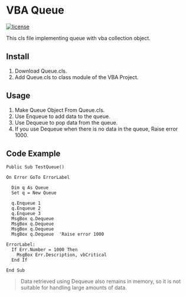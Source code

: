 # VBA Queue

[![license](https://img.shields.io/github/license/mashape/apistatus.svg)](LICENSE)

This cls file implementing queue with vba collection object.

## Install
1. Download Queue.cls.
2. Add Queue.cls to class module of the VBA Project.

## Usage
1. Make Queue Object From Queue.cls.
2. Use Enqueue to add data to the queue.
3. Use Dequeue to pop data from the queue.
4. If you use Dequeue when there is no data in the queue, Raise error 1000.


## Code Example
```VBA
Public Sub TestQueue()

On Error GoTo ErrorLabel
  
  Dim q As Queue
  Set q = New Queue
  
  q.Enqueue 1
  q.Enqueue 2
  q.Enqueue 3
  MsgBox q.Dequeue
  MsgBox q.Dequeue
  MsgBox q.Dequeue
  MsgBox q.Dequeue  'Raise error 1000

ErrorLabel:
  If Err.Number = 1000 Then
    MsgBox Err.Description, vbCritical
  End If
  
End Sub
```

>Data retrieved using Dequeue also remains in memory, so it is not suitable for handling large amounts of data.
